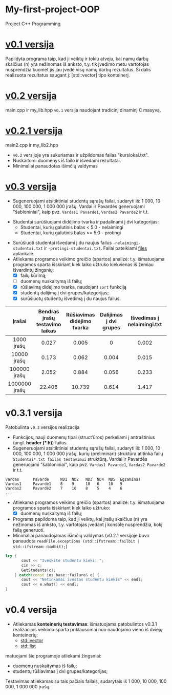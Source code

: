 # My-first-project-OOP
Project C++ Programming

# [v0.1 versija](https://github.com/evelinavait/My-first-project-OOP/tree/v0.1)
Papildyta programa taip, kad ji veiktų ir tokiu atveju, kai namų darbų skaičius (n) yra nežinomas iš anksto, t.y. tik įvedimo metu vartotojas nusprendžia kuomet jis jau įvedė visų namų darbų rezultatus. Ši dalis realizuota rezultatus saugant į: [std::vector] tipo konteinerį.

# [v0.2 versija](https://github.com/evelinavait/My-first-project-OOP/tree/v0.2)
main.cpp ir my_lib.hpp
`v0.1` versija naudojant tradicinį dinaminį C masyvą.

# [v0.2.1 versija](https://github.com/evelinavait/My-first-project-OOP/tree/v0.2.1)

main2.cpp ir my_lib2.hpp
- `v0.2` versijoje yra sukuriamas ir užpildomas failas "kursiokai.txt". 
- Nuskaitomi duomenys iš failo ir išvedami rezultatai.
- Minimaliai panaudotas išimčių valdymas

# [v0.3 versija](https://github.com/evelinavait/My-first-project-OOP/tree/v0.3)
- Sugeneruojami atsitiktiniai studentų sąrašų failai, sudaryti iš: 1 000, 10 000, 100 000, 1 000 000 įrašų. Vardai ir Pavardės generuojami "šabloniniai", kaip pvz. `Vardas1 Pavarde1`, `Vardas2 Pavarde2` ir t.t.
* Studentai surūšiuojami didėjimo tvarka ir padalinami į dvi kategorijas:
  * Studentai, kurių galutinis balas < 5.0 - nelaimingi
  * Studentai, kurių galutinis balas >= 5.0 - protingi
- Surūšiuoti studentai išvedami į du naujus failus `-nelaimingi-studentai.txt` ir `-protingi-studentai.txt`. Failai pateikiami [files](https://github.com/evelinavait/My-first-project-OOP/tree/V0.3/files) aplankale.
- Atliekama programos veikimo greičio (spartos) analizė: t.y. išmatuojama programos sparta išskiriant kiek laiko užtruko kiekvienas iš žemiau išvardintų žingsnių:
    - [x] failų kūrimą;
    - [ ] duomenų nuskaitymą iš failų;
    - [x] rūšiavimą didėjimo tvarka, naudojant `sort` funkciją
    - [x] studentų dalijimą į dvi grupes/kategorijas;
    - [x] surūšiuotų studentų išvedimą į du naujus failus.

|Įrašai|Bendras įrašų testavimo laikas|Rūšiavimas didėjimo tvarka |Dalijimas į dvi grupes|Išvedimas į nelaimingi.txt |  Išvedimas į protingi.txt
|:---:|:---:|:---:|:---:|:---:|:---:
|1000 įrašų| 0.027|0.005|0 |0.002|0.004|
|10000 įrašų|0.173|0.062 |0.004|0.015|0.02|
|100000 įrašų|2.052|0.884 |0.056 |0.233|0.196|
|1000000 įrašų|22.406|10.739|0.614|1.417|2.605|

# v0.3.1 versija #
Patobulinta `v0.3` versijos realizacija
- Funkcijos, nauji duomenų tipai (struct’ūros) perkeliami į antraštinius (angl. **header (*.h)**) failus.
- Sugeneruojami atsitiktiniai studentų sąrašų failai, sudaryti iš: 1 000, 10 000, 100 000, 1 000 000 įrašų, kurių (preliminari) struktūra atitinka failų `Studentai*.txt failas testavimui` struktūrą. Vardai ir Pavardės generuojami "šabloniniai", kaip pvz. `Vardas1 Pavarde1`, `Vardas2 Pavarde2` ir t.t.
```
Vardas      Pavarde     ND1  ND2   ND3  ND4  ND5  Egzaminas
Vardas1     Pavardė1    8    9     10   6    10   9
Vardas2     Pavardė2    7    10    8    5    4    6
...
```
- Atliekama programos veikimo greičio (spartos) analizė: t.y. išmatuojama programos sparta išskiriant kiek laiko užtruko:
    - [x] duomenų nuskaitymą iš failų;
- Programa papildoma taip, kad ji veiktų, kai įrašų skaičius (n) yra nežinomas iš anksto, t.y. vartotojas įvedant į konsolę nusprendžia, kokį failą generuoti.
- Minimaliai panaudojamas išimčių valdymas (v0.2.1 versijoje buvo panaudota `readFile.exceptions (std::ifstream::failbit | std::ifstream::badbit);`)
 ```c++
 try {
        cout << "Iveskite studentu kieki: ";
        cin >> c;
        GetStudents(c);
     } catch(const ios_base::failure& e) {
        cout << "Netinkamai ivestas studentu kiekis" << endl;
        cout << e.what() << endl;
}
```
# v0.4 versija
- Atliekamas **konteinerių testavimas**: išmatuojama patobulintos v0.3.1 realizacijos veikimo sparta priklausomai nuo naudojamo vieno iš dviejų konteinerių:
    - [std::vector](http://en.cppreference.com/w/cpp/container/vector)
    - [std::list](http://en.cppreference.com/w/cpp/container/list)

 matuojami šie programoje atliekami žingsniai:
   - duomenų nuskaitymas iš failų;
   - studentų rūšiavimas į dvi grupes/kategorijas;


Testavimas atliekamas su tais pačiais failais, sudarytais iš 1 000, 10 000, 100 000, 1 000 000 įrašų.




